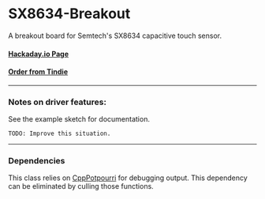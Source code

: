 # SX8634-Breakout

A breakout board for Semtech's SX8634 capacitive touch sensor.

#### [Hackaday.io Page](https://hackaday.io/project/166853-sx8634-touch-sensor-breakout)

#### [Order from Tindie](https://www.tindie.com/products/17862/)

------------------------

### Notes on driver features:

See the example sketch for documentation.

    TODO: Improve this situation.


------------------------

### Dependencies

This class relies on [CppPotpourri](https://github.com/jspark311/CppPotpourri) for
debugging output. This dependency can be eliminated by culling those functions.
